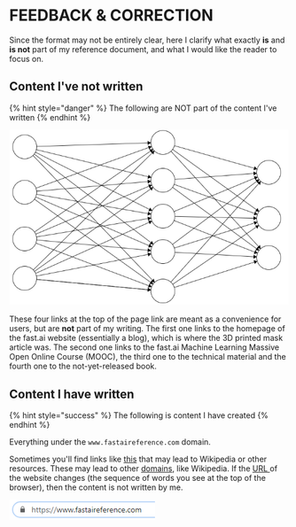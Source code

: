 # FEEDBACK & CORRECTION

Since the format may not be entirely clear, here I clarify what exactly **is** and **is not** part of my reference document, and what I would like the reader to focus on.

## Content I've not written

{% hint style="danger" %}
The following are NOT part of the content I've written
{% endhint %}

![Header links at the top of the webpage](.gitbook/assets/image%20%2820%29.png)

These four links at the top of the page link are meant as a convenience for users, but are **not** part of my writing. The first one links to the homepage of the fast.ai website \(essentially a blog\), which is where the 3D printed mask article was. The second one links to the fast.ai Machine Learning Massive Open Online Course \(MOOC\), the third one to the technical material and the fourth one to the not-yet-released book.

## Content I have written

{% hint style="success" %}
The following is content I have created
{% endhint %}

Everything under the `www.fastaireference.com` domain.

Sometimes you'll find links like [this](https://www.wikipedia.org/) that may lead to Wikipedia or other resources. These may lead to other [domains](https://en.wikipedia.org/wiki/Domain_name), like Wikipedia. If the [URL ](https://en.wikipedia.org/wiki/URL)of the website changes \(the sequence of words you see at the top of the browser\), then the content is not written by me.

![The URL](.gitbook/assets/image%20%283%29.png)



